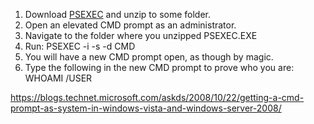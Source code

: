 1. Download [PSEXEC](!https://technet.microsoft.com/en-us/sysinternals/bb897553.aspx) and unzip to some folder.
2. Open an elevated CMD prompt as an administrator.
3. Navigate to the folder where you unzipped PSEXEC.EXE
4. Run:
     PSEXEC -i -s -d CMD
5. You will have a new CMD prompt open, as though by magic.
6. Type the following in the new CMD prompt to prove who you are:
     WHOAMI /USER

 https://blogs.technet.microsoft.com/askds/2008/10/22/getting-a-cmd-prompt-as-system-in-windows-vista-and-windows-server-2008/